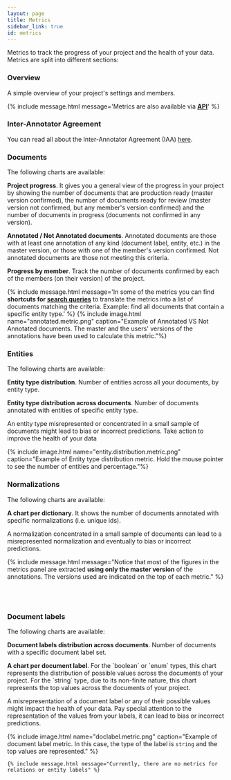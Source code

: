 ```yaml
---
layout: page
title: Metrics
sidebar_link: true
id: metrics
---
```


  <div class="two-third-col">
    <p>Metrics to track the progress of your project and the health of your data. Metrics are split into different sections:</p>
    <h3>Overview</h3>
    <p>A simple overview of your project's settings and members.</p>
  </div>
  <div class="one-third-col">
     {% include message.html message='Metrics are also available via <a title="tagtog - API metrics" href="API_metrics_v0.html"><strong>API</strong></a>' %}
  </div>
  <div class="two-third-col">
    <h3>Inter-Annotator Agreement</h3>
    <p>You can read all about the Inter-Annotator Agreement (IAA) <a title="tagtog docs - IAA" href="collaboration.html#iaa-inter-annotator-agreement">here</a>.</p>
  </div>
  <div class="one-third-col">
  </div>
  <div class="two-third-col">
    <h3>Documents</h3>
    <p>The following charts are available:</p>
    <p class="list-item"><span class="list-item-1"></span><strong>Project progress</strong>. It gives you a general view of the progress in your project by showing the number of documents that are production ready (master version confirmed), the number of documents ready for review (master version not confirmed, but any member's version confirmed) and the number of documents in progress (documents not confirmed in any version).</p>
    <p class="list-item"><span class="list-item-2"></span><strong>Annotated / Not Annotated documents</strong>. Annotated documents are those with at least one annotation of any kind (document label, entity, etc.) in the master version, or those with one of the member's version confirmed. Not annotated documents are those not meeting this criteria.</p>
    <p class="list-item"><span class="list-item-3"></span><strong>Progress by member</strong>. Track the number of documents confirmed by each of the members (on their version) of the project.</p>

  </div>
  <div class="one-third-col">
    {% include message.html message='In some of the metrics you can find <strong>shortcuts for <a href="search-queries.html">search queries</a></strong> to translate the metrics into a list of documents matching the criteria. Example: find all documents that contain a specific entity type.' %}
    {% include image.html name="annotated.metric.png" caption="Example of Annotated VS Not Annotated documents. The master and the users' versions of the annotations have been used to calculate this metric."%}
  </div>
  <div class="two-third-col">
    <h3>Entities</h3>
    <p>The following charts are available:</p>
    <p class="list-item"><span class="list-item-1"></span><strong>Entity type distribution</strong>. Number of entities across all your documents, by entity type.</p>
    <p class="list-item"><span class="list-item-2"></span><strong>Entity type distribution across documents</strong>. Number of documents annotated with entities of specific entity type.</p>
    <p>An entity type misrepresented or concentrated in a small sample of documents might lead to bias or incorrect predictions. Take action to improve the health of your data</p>
  </div>
  <div class="one-third-col">
    {% include image.html name="entity.distribution.metric.png" caption="Example of Entity type distribution metric. Hold the mouse pointer to see the number of entities and percentage."%}
  </div>
  <div class="two-third-col">
    <h3>Normalizations</h3>
    <p>The following charts are available:</p>
    <p class="list-item"><span class="list-item-1"></span><strong>A chart per dictionary</strong>. It shows the number of documents annotated with specific normalizations (i.e. unique ids).</p>
    <p>A normalization concentrated in a small sample of documents can lead to a misrepresented normalization and eventually to bias or incorrect predictions.</p>
  </div>
  <div class="one-third-col">
     {% include message.html message="Notice that most of the figures in the metrics panel are extracted <strong>using only the master version</strong> of the annotations. The versions used are indicated on the top of each metric." %}
  </div>
  <br>
  <br>
  <br>
  <div class="two-third-col">
    <h3>Document labels</h3>
    <p>The following charts are available:</p>
    <p class="list-item"><span class="list-item-1"></span><strong>Document labels distribution across documents</strong>. Number of documents with a specific document label set.</p>
    <p class="list-item"><span class="list-item-2"></span><strong>A chart per document label</strong>. For the `boolean` or `enum` types, this chart represents the distribution of possible values across the documents of your project. For the `string` type, due to its non-finite nature, this chart represents the top values across the documents of your project.</p>
    <p>A misrepresentation of a document label or any of their possible values might impact the health of your data. Pay special attention to the representation of the values from your labels, it can lead to bias or incorrect predictions.</p>
  </div>
  <div class="one-third-col">
    {% include image.html name="doclabel.metric.png" caption="Example of document label metric. In this case, the type of the label is <code>string</code> and the top values are represented." %}

    {% include message.html message="Currently, there are no metrics for relations or entity labels" %}
  </div>